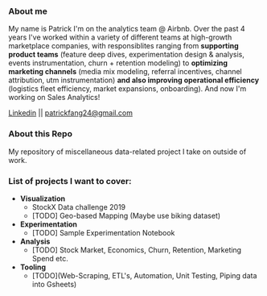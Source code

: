 ### About me ### 

My name is Patrick I'm on the analytics team @ Airbnb. Over the past 4 years I've worked within a variety of different teams at high-growth marketplace companies, with responsiblites ranging from **supporting product teams** (feature deep dives, experimentation design & analysis, events instrumentation, churn + retention modeling) to **optimizing marketing channels** (media mix modeling, referral incentives, channel attribution, utm instrumentation) **and also improving operational efficiency** (logistics fleet efficiency, market expansions, onboarding). And now I'm working on Sales Analytics!


[Linkedin](https://www.linkedin.com/in/pfangg/) || 
[patrickfang24@gmail.com](patrickfang24@gmail.com)


### About this Repo ### 

My repository of miscellaneous data-related project I take on outside of work. 

### List of projects I want to cover: ### 
* __Visualization__
  * StockX Data challenge 2019
  * [TODO] Geo-based Mapping (Maybe use biking dataset) 
* __Experimentation__
  * [TODO] Sample Experimentation Notebook
* __Analysis__
  * [TODO] Stock Market, Economics, Churn, Retention, Marketing Spend etc.
* __Tooling__
  * [TODO](Web-Scraping, ETL's, Automation, Unit Testing, Piping data into Gsheets)
